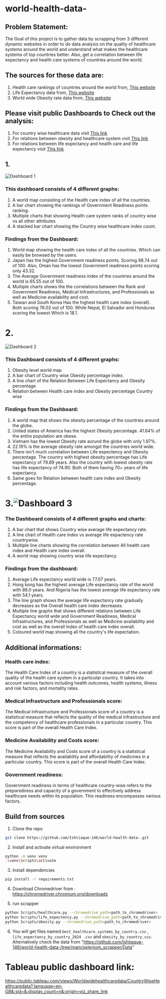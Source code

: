 # world-health-data-

## Problem Statement:
The Goal of this project is to gather data by scrapping from 3 different dynamic websites in order to do data analysis on the quality of healthcare systems around the world and understand what makes the healthcare systems of top countries better. Also, get a correlation between life expectancy and health care systems of countries around the world.

## The sources for these data are:
1. Health care rankings of countries around the world from, [This website](https://ceoworld.biz/2024/04/02/countries-with-the-best-health-care-systems-2024/)
2. Life Expectancy data from, [This website](https://worldpopulationreview.com/country-rankings/life-expectancy-by-country)
3. World wide Obesity rate data from, [This website](https://data.worldobesity.org/rankings/?age=a&sex=m)

## Please visit public Dashboards to Check out the analysis:

1. For country wise healthcare data visit [This link](https://public.tableau.com/views/Worldwidehealthcaredata/CountryWiseHealthcaredata?:language=en-US&:sid=&:display_count=n&:origin=viz_share_link)
2. For relations between obesity and healthcare system visit [This link](https://public.tableau.com/shared/R79J3K82Y?:display_count=n&:origin=viz_share_link)
3. For relations between life expectancy and health care and life expectancy visit [This link](https://public.tableau.com/shared/C2MY698MZ?:display_count=n&:origin=viz_share_link)

## 1.
![Dashboard 1](https://github.com/Ishtiaque-146/world-health-data-/assets/169515556/9c376001-24f0-4c6d-b35f-af4d8675ff6f)

### This dashboard consists of 4 different graphs:
1. A world map consisting of the Health care index of all the countries.
2. A bar chart showing the rankings of Government Readiness points ranking.
3. Multiple charts that showing Health care system ranks of country wise vs all other attributes
4. A stacked bar chart showing the Country wise healthcare index count.

### Findings from the Dashboard:
1. World map showing the health care index of all the countries. Which can easily be browsed by the users.
2. Japan has the highest Government readiness points. Scoring 98.74 out of 100. Also, Oman has the lowest Government readiness points scoring only 43.32.
3. The Average Government readiness index of the countries around the world is 65.55 out of 100.
4. Multiple charts shows the the correlations between the Rank and Government Readiness, Medical Infrastructures, and  Professionals as well as Medicine availability and cost.
5. Taiwan and South Korea Has the highest health care index (overall). Both scoring 76.02 out of 100. While Nepal, El Salvador and Honduras scoring the lowest Which is 18.1.

# 2.

![Dashboard 2](https://github.com/Ishtiaque-146/world-health-data-/assets/169515556/f23594b1-95e0-4e86-a9ab-28d0d966bbe1)

### This Dashboard consists of 4 different graphs:

1. Obesity level world map
2. A bar chart of Country wise Obesity percentage index.
3. A line chart of the Relation Between Life Expectancy and Obesity percentage
4. Relation between Health care index and Obesity percentage Country wise

### Findings from the Dashboard:
1. A world map that shows the obesity percentage of the countries around the globe.
2. United states of America has the highest Obesity percentage. 41.64% of the entire population are obese.
3. Vietnam has the lowest Obesity rate aorund the globe with only 1.97%.
4. 22.19% is the average obesity rate amongst the countries world wide.
5. There isn't much correlation between Life expectency and Obesity percentage. The country with highest obesity percentage has Life expectancy of 79.89 years. Also the country with lowest obesity rate has life expectancy of 74.90. Both of them having 70+ years of life expectancy.
6. Same goes for Relation between health care index and Obesity percentage.

# 3.![Dashboard 3](https://github.com/Ishtiaque-146/world-health-data-/assets/169515556/17e2fb06-f653-434c-834f-74b9015f7620)

### The Dashboard consists of 4 different graphs and charts:

1. A bar chart that shows Country wise average life expectancy rate.
2. A line chart of Health care index vs average life expactency rate countrywise.
3. Multiple line charts showing the correlation between All health care index and Health care index overall.
4. A world map showing country wise life expectancy.

### Findings from the dashboard:

1. Average Life expectancy world wide is 77.07 years.
2. Hong kong has the highest average Life expectancy rate of the world with 86.0 years. And Nigeria has the lowest average life expectancy rate with 54.1 years.
3. The line graph shows the average life expectancy rate gradually decreases as the Overall health care index decreases.
4. Multiple line graphs that shows different relations between Life Expectancy world wide and Government Readiness, Medical Infrastructures, and  Professionals as well as Medicine availability and cost as well as the overall Index of health care index overall.
5. Coloured world map showing all the country's life expectation.

## Additional informations:

### Health care index: 
The Health Care Index of a country is a statistical measure of the overall quality of the health care system in a particular country. It takes into account various factors including health outcomes, health systems, illness and risk factors, and mortality rates.

### Medical Infrastructure and Professionals score:
The Medical Infrastructure and Professionals score of a country is a statistical measure that reflects the quality of the medical infrastructure and the competency of healthcare professionals in a particular country. This score is part of the overall Health Care Index.

### Medicine Availability and Costs score:
The Medicine Availability and Costs score of a country is a statistical measure that reflects the availability and affordability of medicines in a particular country. This score is part of the overall Health Care Index.

### Government readiness:
Government readiness in terms of healthcare country-wise refers to the preparedness and capacity of a government to effectively address healthcare needs within its population. This readiness encompasses various factors.

















## Build from sources 
1. Clone the repo
```bash
git clone https://github.com/Ishtiaque-146/world-health-data-.git
```
2. Install and activate virtual environment
```bash
python -m venv venv
.\venv\Scripts\activate
```
3. Install dependencies
```bash
pip install -r requirements.txt
```
4. Download Chromedriver from : https://chromedriver.chromium.org/downloads

5. run scrapper
```bash
python Scripts/healthcare.py --chromedrive_path<path_to_chromedriver>
python Scripts/life_expectency.py --chromedrive_path<path_to_chromedriver>
python Scripts/obesity.py --chromedrive_path<path_to_chromedriver>

```
6. You will get files named `best_healthcare_systems_by_country.csv` , `life_expectancy_by_country_2024 .csv` and `obesity_by_country.csv`. Alternatively check the data from  "https://github.com/Ishtiaque-146/world-health-data-/tree/main/selenium_scrapper/Data"

# Tableau public dashboard link: 
https://public.tableau.com/views/Worldwidehealthcaredata/CountryWiseHealthcaredata?:language=en-GB&:sid=&:display_count=n&:origin=viz_share_link
